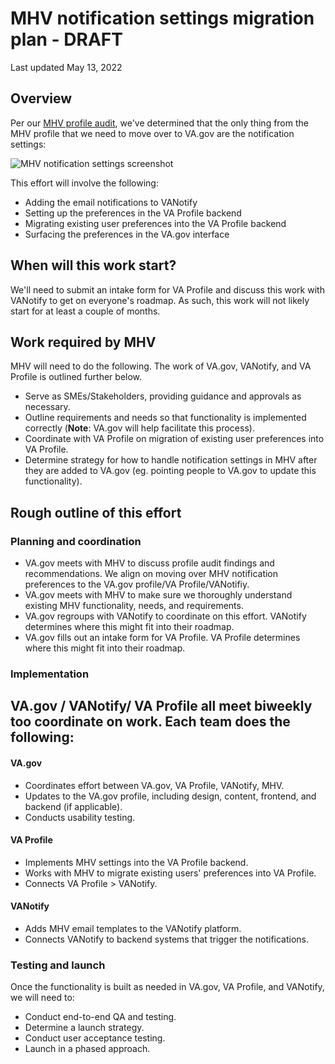 # MHV notification settings migration plan - DRAFT

Last updated May 13, 2022

## Overview

Per our [MHV profile audit](https://github.com/department-of-veterans-affairs/va.gov-team/blob/master/products/identity-personalization/profile/mhv-profile-research/recommendations.md), we've determined that the only thing from the MHV profile that we need to move over to VA.gov are the notification settings:

![MHV notification settings screenshot](https://github.com/department-of-veterans-affairs/va.gov-team/blob/master/products/identity-personalization/profile/mhv-profile-research/MHV%20notification%20settings.jpeg)

This effort will involve the following:

- Adding the email notifications to VANotify
- Setting up the preferences in the VA Profile backend
- Migrating existing user preferences into the VA Profile backend
- Surfacing the preferences in the VA.gov interface

## When will this work start?

We'll need to submit an intake form for VA Profile and discuss this work with VANotify to get on everyone's roadmap. As such, this work will not likely start for at least a couple of months.

## Work required by MHV

MHV will need to do the following. The work of VA.gov, VANotify, and VA Profile is outlined further below.

- Serve as SMEs/Stakeholders, providing guidance and approvals as necessary.
- Outline requirements and needs so that functionality is implemented correctly (**Note**: VA.gov will help facilitate this process).
- Coordinate with VA Profile on migration of existing user preferences into VA Profile.
- Determine strategy for how to handle notification settings in MHV after they are added to VA.gov (eg. pointing people to VA.gov to update this functionality).

## Rough outline of this effort

### Planning and coordination

- VA.gov meets with MHV to discuss profile audit findings and recommendations. We align on moving over MHV notification preferences to the VA.gov profile/VA Profile/VANotifiy.
- VA.gov meets with MHV to make sure we thoroughly understand existing MHV functionality, needs, and requirements.
- VA.gov regroups with VANotify to coordinate on this effort. VANotify determines where this might fit into their roadmap.
- VA.gov fills out an intake form for VA Profile. VA Profile determines where this might fit into their roadmap.

### Implementation

VA.gov / VANotify/ VA Profile all meet biweekly too coordinate on work. Each team does the following:
- 
#### VA.gov

- Coordinates effort between VA.gov, VA Profile, VANotify, MHV.
- Updates to the VA.gov profile, including design, content, frontend, and backend (if applicable).
- Conducts usability testing.

#### VA Profile

- Implements MHV settings into the VA Profile backend.
- Works with MHV to migrate existing users' preferences into VA Profile.
- Connects VA Profile > VANotify.

#### VANotify

- Adds MHV email templates to the VANotify platform.
- Connects VANotify to backend systems that trigger the notifications.

### Testing and launch

Once the functionality is built as needed in VA.gov, VA Profile, and VANotify, we will need to:

- Conduct end-to-end QA and testing.
- Determine a launch strategy.
- Conduct user acceptance testing.
- Launch in a phased approach.
